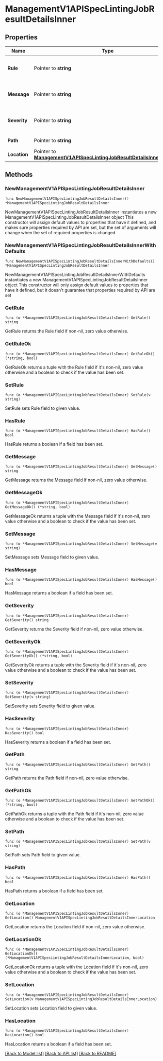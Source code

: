 # ManagementV1APISpecLintingJobResultDetailsInner

## Properties

Name | Type | Description | Notes
------------ | ------------- | ------------- | -------------
**Rule** | Pointer to **string** | Name of the validation rule. | [optional] 
**Message** | Pointer to **string** | Description of the linting result. | [optional] 
**Severity** | Pointer to **string** | Level of severity of the linting result. | [optional] 
**Path** | Pointer to **string** | Path to the result. | [optional] 
**Location** | Pointer to [**ManagementV1APISpecLintingJobResultDetailsInnerLocation**](ManagementV1APISpecLintingJobResultDetailsInnerLocation.md) |  | [optional] 

## Methods

### NewManagementV1APISpecLintingJobResultDetailsInner

`func NewManagementV1APISpecLintingJobResultDetailsInner() *ManagementV1APISpecLintingJobResultDetailsInner`

NewManagementV1APISpecLintingJobResultDetailsInner instantiates a new ManagementV1APISpecLintingJobResultDetailsInner object
This constructor will assign default values to properties that have it defined,
and makes sure properties required by API are set, but the set of arguments
will change when the set of required properties is changed

### NewManagementV1APISpecLintingJobResultDetailsInnerWithDefaults

`func NewManagementV1APISpecLintingJobResultDetailsInnerWithDefaults() *ManagementV1APISpecLintingJobResultDetailsInner`

NewManagementV1APISpecLintingJobResultDetailsInnerWithDefaults instantiates a new ManagementV1APISpecLintingJobResultDetailsInner object
This constructor will only assign default values to properties that have it defined,
but it doesn't guarantee that properties required by API are set

### GetRule

`func (o *ManagementV1APISpecLintingJobResultDetailsInner) GetRule() string`

GetRule returns the Rule field if non-nil, zero value otherwise.

### GetRuleOk

`func (o *ManagementV1APISpecLintingJobResultDetailsInner) GetRuleOk() (*string, bool)`

GetRuleOk returns a tuple with the Rule field if it's non-nil, zero value otherwise
and a boolean to check if the value has been set.

### SetRule

`func (o *ManagementV1APISpecLintingJobResultDetailsInner) SetRule(v string)`

SetRule sets Rule field to given value.

### HasRule

`func (o *ManagementV1APISpecLintingJobResultDetailsInner) HasRule() bool`

HasRule returns a boolean if a field has been set.

### GetMessage

`func (o *ManagementV1APISpecLintingJobResultDetailsInner) GetMessage() string`

GetMessage returns the Message field if non-nil, zero value otherwise.

### GetMessageOk

`func (o *ManagementV1APISpecLintingJobResultDetailsInner) GetMessageOk() (*string, bool)`

GetMessageOk returns a tuple with the Message field if it's non-nil, zero value otherwise
and a boolean to check if the value has been set.

### SetMessage

`func (o *ManagementV1APISpecLintingJobResultDetailsInner) SetMessage(v string)`

SetMessage sets Message field to given value.

### HasMessage

`func (o *ManagementV1APISpecLintingJobResultDetailsInner) HasMessage() bool`

HasMessage returns a boolean if a field has been set.

### GetSeverity

`func (o *ManagementV1APISpecLintingJobResultDetailsInner) GetSeverity() string`

GetSeverity returns the Severity field if non-nil, zero value otherwise.

### GetSeverityOk

`func (o *ManagementV1APISpecLintingJobResultDetailsInner) GetSeverityOk() (*string, bool)`

GetSeverityOk returns a tuple with the Severity field if it's non-nil, zero value otherwise
and a boolean to check if the value has been set.

### SetSeverity

`func (o *ManagementV1APISpecLintingJobResultDetailsInner) SetSeverity(v string)`

SetSeverity sets Severity field to given value.

### HasSeverity

`func (o *ManagementV1APISpecLintingJobResultDetailsInner) HasSeverity() bool`

HasSeverity returns a boolean if a field has been set.

### GetPath

`func (o *ManagementV1APISpecLintingJobResultDetailsInner) GetPath() string`

GetPath returns the Path field if non-nil, zero value otherwise.

### GetPathOk

`func (o *ManagementV1APISpecLintingJobResultDetailsInner) GetPathOk() (*string, bool)`

GetPathOk returns a tuple with the Path field if it's non-nil, zero value otherwise
and a boolean to check if the value has been set.

### SetPath

`func (o *ManagementV1APISpecLintingJobResultDetailsInner) SetPath(v string)`

SetPath sets Path field to given value.

### HasPath

`func (o *ManagementV1APISpecLintingJobResultDetailsInner) HasPath() bool`

HasPath returns a boolean if a field has been set.

### GetLocation

`func (o *ManagementV1APISpecLintingJobResultDetailsInner) GetLocation() ManagementV1APISpecLintingJobResultDetailsInnerLocation`

GetLocation returns the Location field if non-nil, zero value otherwise.

### GetLocationOk

`func (o *ManagementV1APISpecLintingJobResultDetailsInner) GetLocationOk() (*ManagementV1APISpecLintingJobResultDetailsInnerLocation, bool)`

GetLocationOk returns a tuple with the Location field if it's non-nil, zero value otherwise
and a boolean to check if the value has been set.

### SetLocation

`func (o *ManagementV1APISpecLintingJobResultDetailsInner) SetLocation(v ManagementV1APISpecLintingJobResultDetailsInnerLocation)`

SetLocation sets Location field to given value.

### HasLocation

`func (o *ManagementV1APISpecLintingJobResultDetailsInner) HasLocation() bool`

HasLocation returns a boolean if a field has been set.


[[Back to Model list]](../README.md#documentation-for-models) [[Back to API list]](../README.md#documentation-for-api-endpoints) [[Back to README]](../README.md)


